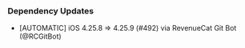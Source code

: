 ### Dependency Updates
* [AUTOMATIC] iOS 4.25.8 => 4.25.9 (#492) via RevenueCat Git Bot (@RCGitBot)
